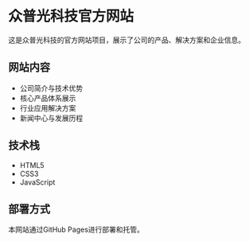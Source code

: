# 众普光科技官方网站

这是众普光科技的官方网站项目，展示了公司的产品、解决方案和企业信息。

## 网站内容

- 公司简介与技术优势
- 核心产品体系展示
- 行业应用解决方案
- 新闻中心与发展历程

## 技术栈

- HTML5
- CSS3
- JavaScript

## 部署方式

本网站通过GitHub Pages进行部署和托管。